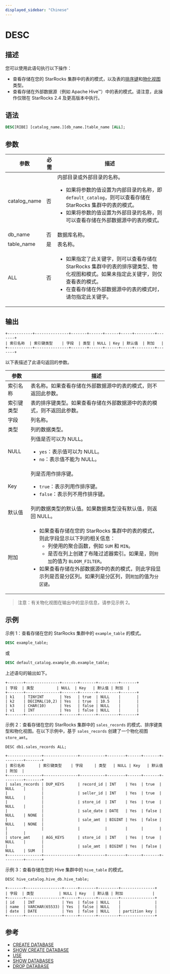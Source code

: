 ```yaml
---
displayed_sidebar: "Chinese"
---
```


# DESC

## 描述

您可以使用此语句执行以下操作：

- 查看存储在您的 StarRocks 集群中的表的模式，以及表的[排序键](../../../table_design/Sort_key.md)和[物化视图](../../../using_starrocks/Materialized_view.md)类型。
- 查看存储在外部数据源（例如 Apache Hive™）中的表的模式。请注意，此操作仅限在 StarRocks 2.4 及更高版本中执行。

## 语法

```SQL
DESC[RIBE] [catalog_name.][db_name.]table_name [ALL];
```

## 参数

| **参数**      | **必需** | **描述**                                                                     |
| ------------- | -------- | ----------------------------------------------------------------------------- |
| catalog_name  | 否       | 内部目录或外部目录的名称。 <ul><li>如果将参数的值设置为内部目录的名称，即 `default_catalog`，则可以查看存储在 StarRocks 集群中的表的模式。</li><li>如果将参数的值设置为外部目录的名称，则可以查看存储在外部数据源中的表的模式。</li></ul> |
| db_name       | 否       | 数据库名称。                                                                   |
| table_name    | 是       | 表名称。                                                                      |
| ALL           | 否       | <ul><li>如果指定了此关键字，则可以查看存储在 StarRocks 集群中的表的排序键类型、物化视图和模式。如果未指定此关键字，则仅查看表的模式。</li><li>在查看存储在外部数据源中的表的模式时，请勿指定此关键字。</li></ul>     |

## 输出

```Plain
+-----------+---------------+-------+------+------+-----+---------+-------+
| 索引名称  | 索引键类型    | 字段  | 类型 | NULL | Key | 默认值  | 附加   |
+-----------+---------------+-------+------+------+-----+---------+-------+
```

以下表描述了此语句返回的参数。

| **参数**     | **描述**                                                                     |
| ------------ | ----------------------------------------------------------------------------- |
| 索引名称    | 表名称。如果查看存储在外部数据源中的表的模式，则不返回此参数。               |
| 索引键类型  | 表的排序键类型。如果查看存储在外部数据源中的表的模式，则不返回此参数。     |
| 字段        | 列名称。                                                                     |
| 类型        | 列的数据类型。                                                               |
| NULL        | 列值是否可以为 NULL。 <ul><li>`yes`：表示值可以为 NULL。</li><li>`no`：表示值不能为 NULL。</li></ul>|
| Key         | 列是否用作排序键。 <ul><li>`true`：表示列用作排序键。</li><li>`false`：表示列不用作排序键。</li></ul>|
| 默认值      | 列的数据类型的默认值。如果数据类型没有默认值，则返回 NULL。                       |
| 附加        | <ul><li>如果查看存储在您的 StarRocks 集群中的表的模式，则此字段显示以下列的相关信息：<ul><li>列使用的聚合函数，例如 `SUM` 和 `MIN`。</li><li>是否在列上创建了布隆过滤器索引。如果是，则`附加`的值为 `BLOOM_FILTER`。</li></ul></li><li>如果查看存储在外部数据源中的表的模式，则此字段显示列是否是分区列。如果列是分区列，则`附加`的值为`分区键`。</li></ul>|


> 注意：有关物化视图在输出中的显示信息，请参见示例 2。

## 示例

示例 1：查看存储在您的 StarRocks 集群中的 `example_table` 的模式。

```SQL
DESC example_table;
```

或

```SQL
DESC default_catalog.example_db.example_table;
```

上述语句的输出如下。

```Plain
+-------+---------------+-------+-------+---------+-------+
| 字段  | 类型          | NULL  | Key   | 默认值 | 附加  |
+-------+---------------+-------+-------+---------+-------+
| k1    | TINYINT       | Yes   | true  | NULL    |       |
| k2    | DECIMAL(10,2) | Yes   | true  | 10.5    |       |
| k3    | CHAR(10)      | Yes   | false | NULL    |       |
| v1    | INT           | Yes   | false | NULL    |       |
+-------+---------------+-------+-------+---------+-------+
```

示例 2：查看存储在您的 StarRocks 集群中的 `sales_records` 的模式、排序键类型和物化视图。在以下示例中，基于 `sales_records` 创建了一个物化视图 `store_amt`。

```Plain
DESC db1.sales_records ALL;

+---------------+---------------+-----------+--------+------+-------+---------+-------+
| 索引名称      | 索引键类型    | 字段     | 类型   | NULL | Key   | 默认值  | 附加  |
+---------------+---------------+-----------+--------+------+-------+---------+-------+
| sales_records | DUP_KEYS      | record_id | INT    | Yes  | true  | NULL    |       |
|               |               | seller_id | INT    | Yes  | true  | NULL    |       |
|               |               | store_id  | INT    | Yes  | true  | NULL    |       |
|               |               | sale_date | DATE   | Yes  | false | NULL    | NONE  |
|               |               | sale_amt  | BIGINT | Yes  | false | NULL    | NONE  |
|               |               |           |        |      |       |         |       |
| store_amt     | AGG_KEYS      | store_id  | INT    | Yes  | true  | NULL    |       |
|               |               | sale_amt  | BIGINT | Yes  | false | NULL    | SUM   |
+---------------+---------------+-----------+--------+------+-------+---------+-------+
```

示例 3：查看存储在您的 Hive 集群中的 `hive_table` 的模式。

```Plain
DESC hive_catalog.hive_db.hive_table;

+-------+----------------+------+-------+---------+---------------+ 
| 字段  | 类型           | NULL | Key   | 默认值 | 附加             | 
+-------+----------------+------+-------+---------+---------------+ 
| id    | INT            | Yes  | false | NULL    |               | 
| name  | VARCHAR(65533) | Yes  | false | NULL    |               | 
| date  | DATE           | Yes  | false | NULL    | partition key | 
+-------+----------------+------+-------+---------+---------------+
```

## 参考

- [CREATE DATABASE](../data-definition/CREATE_DATABASE.md)
- [SHOW CREATE DATABASE](../data-manipulation/SHOW_CREATE_DATABASE.md)
- [USE](../data-definition/USE.md)
- [SHOW DATABASES](../data-manipulation/SHOW_DATABASES.md)
- [DROP DATABASE](../data-definition/DROP_DATABASE.md)
